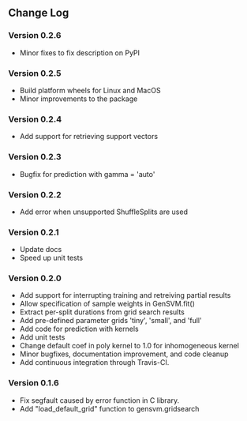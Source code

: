 ## Change Log

### Version 0.2.6

- Minor fixes to fix description on PyPI

### Version 0.2.5

- Build platform wheels for Linux and MacOS
- Minor improvements to the package

### Version 0.2.4

- Add support for retrieving support vectors

### Version 0.2.3

- Bugfix for prediction with gamma = 'auto'

### Version 0.2.2

- Add error when unsupported ShuffleSplits are used

### Version 0.2.1

- Update docs
- Speed up unit tests

### Version 0.2.0

- Add support for interrupting training and retreiving partial results
- Allow specification of sample weights in GenSVM.fit()
- Extract per-split durations from grid search results
- Add pre-defined parameter grids 'tiny', 'small', and 'full'
- Add code for prediction with kernels
- Add unit tests
- Change default coef in poly kernel to 1.0 for inhomogeneous kernel
- Minor bugfixes, documentation improvement, and code cleanup
- Add continuous integration through Travis-CI.

### Version 0.1.6

- Fix segfault caused by error function in C library.
- Add "load_default_grid" function to gensvm.gridsearch
